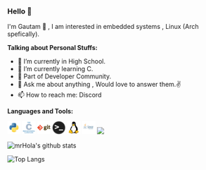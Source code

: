 ### Hello 👋 



I'm Gautam 🙌 , I am interested in embedded systems , Linux (Arch spefically).


**Talking about Personal Stuffs:**

- 🔭 I’m currently in High School.
- 🌱 I’m currently learning C.
- 👯 Part of Developer Community.
- 💬 Ask me about anything , Would love to answer them.✌
- 📫 How to reach me: Discord 

**Languages and Tools:**


<code><img height="30" src="https://raw.githubusercontent.com/github/explore/80688e429a7d4ef2fca1e82350fe8e3517d3494d/topics/python/python.png"></code>
<code><img height="30" src="https://raw.githubusercontent.com/github/explore/80688e429a7d4ef2fca1e82350fe8e3517d3494d/topics/c/c.png"></code>
<code><img height="30" src="https://raw.githubusercontent.com/github/explore/80688e429a7d4ef2fca1e82350fe8e3517d3494d/topics/git/git.png"></code>
<code><img height="30" src="https://raw.githubusercontent.com/github/explore/80688e429a7d4ef2fca1e82350fe8e3517d3494d/topics/terminal/terminal.png"></code>
<code><img height="30" src="https://raw.githubusercontent.com/github/explore/80688e429a7d4ef2fca1e82350fe8e3517d3494d/topics/linux/linux.png"></code>
<code><img height="30" src="https://raw.githubusercontent.com/github/explore/80688e429a7d4ef2fca1e82350fe8e3517d3494d/topics/java/java.png"></code>
<code><img height="30" src="![image](https://user-images.githubusercontent.com/66013271/130644538-29803180-5628-4947-b144-d7b5cd4253e6.png)"></code>

![mrHola's github stats](https://github-readme-stats.vercel.app/api?username=mrHola21&show_icons=true&hide_border=true&theme=vision-friendly-dark)


![Top Langs](https://github-readme-stats.vercel.app/api/top-langs/?username=mrHola21&langs_count=10&theme=vision-friendly-dark&show_icons=true&hide_border=true)
